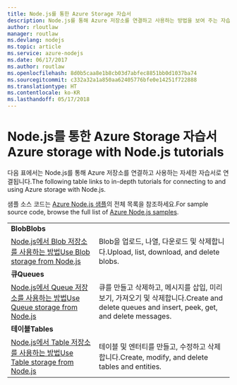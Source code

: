 ```yaml
---
title: Node.js를 통한 Azure Storage 자습서
description: Node.js를 통해 Azure 저장소를 연결하고 사용하는 방법을 보여 주는 자습서입니다.
author: rloutlaw
manager: routlaw
ms.devlang: nodejs
ms.topic: article
ms.service: azure-nodejs
ms.date: 06/17/2017
ms.author: routlaw
ms.openlocfilehash: 8d0b5caa8e1b8cb03d7abfec8851bb0d1037ba74
ms.sourcegitcommit: c332a32a1a850aa62405776bfe0e14251f722888
ms.translationtype: HT
ms.contentlocale: ko-KR
ms.lasthandoff: 05/17/2018
---
```

# <a name="azure-storage-with-nodejs-tutorials"></a><span data-ttu-id="60dd8-103">Node.js를 통한 Azure Storage 자습서</span><span class="sxs-lookup"><span data-stu-id="60dd8-103">Azure storage with Node.js tutorials</span></span>

<span data-ttu-id="60dd8-104">다음 표에서는 Node.js를 통해 Azure 저장소를 연결하고 사용하는 자세한 자습서로 연결됩니다.</span><span class="sxs-lookup"><span data-stu-id="60dd8-104">The following table links to in-depth tutorials for connecting to and using Azure storage with Node.js.</span></span>

<span data-ttu-id="60dd8-105">샘플 소스 코드는 [Azure Node.js 샘플](https://azure.microsoft.com/resources/samples/?term=nodejs)의 전체 목록을 참조하세요.</span><span class="sxs-lookup"><span data-stu-id="60dd8-105">For sample source code, browse the full list of [Azure Node.js samples](https://azure.microsoft.com/resources/samples/?term=nodejs).</span></span>

| | |
|---|---|
| <span data-ttu-id="60dd8-106">**Blob**</span><span class="sxs-lookup"><span data-stu-id="60dd8-106">**Blobs**</span></span> ||
| [<span data-ttu-id="60dd8-107">Node.js에서 Blob 저장소를 사용하는 방법</span><span class="sxs-lookup"><span data-stu-id="60dd8-107">Use Blob storage from Node.js</span></span>](http://docs.microsoft.com/azure/storage/storage-nodejs-how-to-use-blob-storage?toc=/azure/node/toc.json&bc=/azure/node/toc.json) | <span data-ttu-id="60dd8-108">Blob을 업로드, 나열, 다운로드 및 삭제합니다.</span><span class="sxs-lookup"><span data-stu-id="60dd8-108">Upload, list, download, and delete blobs.</span></span> |
| <span data-ttu-id="60dd8-109">**큐**</span><span class="sxs-lookup"><span data-stu-id="60dd8-109">**Queues**</span></span> ||
| [<span data-ttu-id="60dd8-110">Node.js에서 Queue 저장소를 사용하는 방법</span><span class="sxs-lookup"><span data-stu-id="60dd8-110">Use Queue storage from Node.js</span></span>](http://docs.microsoft.com/azure/storage/storage-nodejs-how-to-use-queues?toc=/azure/node/toc.json&bc=/azure/node/toc.json) | <span data-ttu-id="60dd8-111">큐를 만들고 삭제하고, 메시지를 삽입, 미리 보기, 가져오기 및 삭제합니다.</span><span class="sxs-lookup"><span data-stu-id="60dd8-111">Create and delete queues and insert, peek, get, and delete messages.</span></span> |
| <span data-ttu-id="60dd8-112">**테이블**</span><span class="sxs-lookup"><span data-stu-id="60dd8-112">**Tables**</span></span> ||
| [<span data-ttu-id="60dd8-113">Node.js에서 Table 저장소를 사용하는 방법</span><span class="sxs-lookup"><span data-stu-id="60dd8-113">Use Table storage from Node.js</span></span>](http://docs.microsoft.com/azure/storage/storage-nodejs-how-to-use-table-storage?toc=/azure/node/toc.json&bc=/azure/node/toc.json) | <span data-ttu-id="60dd8-114">테이블 및 엔터티를 만들고, 수정하고 삭제합니다.</span><span class="sxs-lookup"><span data-stu-id="60dd8-114">Create, modify, and delete tables and entities.</span></span> |

